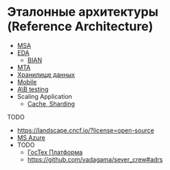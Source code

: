 # Эталонные архитектуры (Reference Architecture)

- [MSA](style/msa.md)
- [EDA](style/eda.md)
  - [BIAN](ref/bian.md)
- [MTA](pattern/mta/mta.md)
- [Хранилище данных](store.md)
- [Mobile](mobile.md)
- [A\B testing](/arch/ref/abtesting.md)
- Scaling Application
  - [Cache, Sharding](https://blog.bytebytego.com/p/from-0-to-millions-a-guide-to-scaling-7b4?utm_source=substack&utm_medium=email)

TODO

- https://landscape.cncf.io/?license=open-source
- [MS Azure](https://docs.microsoft.com/ru-RU/azure/architecture/architectures/?filter=reference-architecture)
- TODO
  - [ГосТех Платформа](https://platform.digital.gov.ru/events/23102021/)
  - https://github.com/vadagama/sever_crew#adrs
